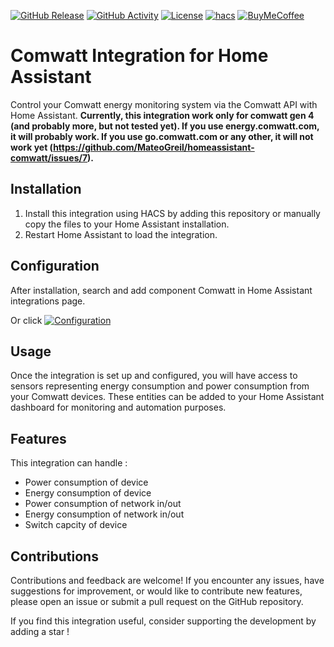 [![GitHub Release][releases-shield]][releases]
[![GitHub Activity][commits-shield]][commits]
[![License][license-shield]](LICENSE)
[![hacs][hacs_badge]][hacs]
[![BuyMeCoffee][buymecoffeebadge]][buymecoffee]

# Comwatt Integration for Home Assistant

Control your Comwatt energy monitoring system via the Comwatt API with Home Assistant.
**Currently, this integration work only for comwatt gen 4 (and probably more, but not tested yet). If you use energy.comwatt.com, it will probably work. If you use go.comwatt.com or any other, it will not work yet (https://github.com/MateoGreil/homeassistant-comwatt/issues/7).**

## Installation
1. Install this integration using HACS by adding this repository or manually copy the files to your Home Assistant installation.
2. Restart Home Assistant to load the integration.

## Configuration
After installation, search and add component Comwatt in Home Assistant integrations page.

Or click [![Configuration](https://my.home-assistant.io/badges/config_flow_start.svg)](https://my.home-assistant.io/redirect/config_flow_start?domain=comwatt)

## Usage
Once the integration is set up and configured, you will have access to sensors representing energy consumption and power consumption from your Comwatt devices. These entities can be added to your Home Assistant dashboard for monitoring and automation purposes.

## Features

This integration can handle :

- Power consumption of device
- Energy consumption of device
- Power consumption of network in/out
- Energy consumption of network in/out
- Switch capcity of device

## Contributions
Contributions and feedback are welcome! If you encounter any issues, have suggestions for improvement, or would like to contribute new features, please open an issue or submit a pull request on the GitHub repository.

If you find this integration useful, consider supporting the development by adding a star !

[homeassistant-comwatt]: https://github.com/mateogreil/homeassistant-comwatt
[buymecoffee]: https://dons.restosducoeur.org/particulier/~mon-don?don=5
[buymecoffeebadge]: https://img.shields.io/badge/Buy%20me%20a%20beer-%245-orange?style=for-the-badge&logo=buy-me-a-beer
[commits-shield]: https://img.shields.io/github/commit-activity/y/mateogreil/homeassistant-comwatt.svg?style=for-the-badge
[commits]: https://github.com/mateogreil/homeassistant-comwatt/commits/master
[hacs]: https://github.com/custom-components/hacs
[hacs_badge]: https://img.shields.io/badge/HACS-Custom-41BDF5.svg?style=for-the-badge
[forum-shield]: https://img.shields.io/badge/community-forum-brightgreen.svg?style=for-the-badge
[forum]: https://forum.hacf.fr/
[license-shield]: https://img.shields.io/github/license/mateogreil/homeassistant-comwatt.svg?style=for-the-badge
[maintenance-shield]: https://img.shields.io/badge/maintainer-Mateo%20Greil%20%40mateogreil-blue.svg?style=for-the-badge
[releases-shield]: https://img.shields.io/github/release/mateogreil/homeassistant-comwatt.svg?style=for-the-badge
[releases]: https://github.com/mateogreil/homeassistant-comwatt/releases
